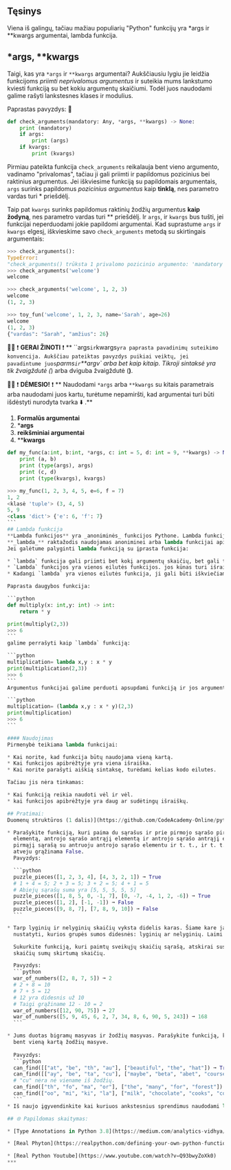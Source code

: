 ## Tęsinys
Viena iš galingų, tačiau mažiau populiarių "Python" funkcijų yra *args ir **kwargs argumentai, lambda funkcija.

## *args, **kwargs
Taigi, kas yra `*args` ir `**kwargs` argumentai? Aukščiausiu lygiu jie leidžia funkcijoms _priimti neprivalomus argumentus_ ir suteikia mums lankstumo kviesti funkciją su bet kokiu argumentų skaičiumi. Todėl juos naudodami galime rašyti lankstesnes klases ir modulius.

Paprastas pavyzdys: 🔽 

```python
def check_arguments(mandatory: Any, *args, **kwargs) -> None:
    print (mandatory)
    if args:
        print (args)
    if kvargs:
        print (kvargs)
```

Pirmiau pateikta funkcija `check_arguments` reikalauja bent vieno argumento, vadinamo "privalomas", tačiau ji gali priimti ir papildomus pozicinius bei raktinius argumentus.
Jei iškviesime funkciją su papildomais argumentais, `args` surinks papildomus _pozicinius argumentus_ kaip **tinklą**, nes parametro vardas turi * priešdėlį.

Taip pat `kwargs` surinks papildomus raktinių žodžių argumentus **kaip žodyną**, nes parametro vardas turi ** priešdėlį. Ir `args`, ir `kwargs` bus tušti, jei funkcijai neperduodami jokie papildomi argumentai.
Kad suprastume `args` ir `kwargs` elgesį, iškvieskime savo `check_arguments` metodą su skirtingais argumentais:

```python
>>> check_arguments():
TypeError:
"check_arguments() trūksta 1 privalomo pozicinio argumento: 'mandatory'".
>>> check_arguments('welcome')
welcome

>>> check_arguments('welcome', 1, 2, 3)
welcome
(1, 2, 3)

>>> toy_fun('welcome', 1, 2, 3, name='Sarah', age=26)
welcome
(1, 2, 3)
{"vardas": "Sarah", "amžius": 26}
```
👨🏫 ❗ **GERAI ŽINOTI** ❗ 
** ``args` ir `kwargs` yra paprasta pavadinimų suteikimo konvencija. Aukščiau pateiktas pavyzdys puikiai veiktų, jei pavadintume juos `*parms` ir `**argv` arba bet kaip kitaip. Tikroji sintaksė yra tik žvaigždutė (*) arba dviguba žvaigždutė (**)**.

👨🏫 ❗ **DĖMESIO!** ❗ 
** Naudodami `*args` arba `**kwargs` su kitais parametrais arba naudodami juos kartu, turėtume nepamiršti, kad argumentai turi būti išdėstyti nurodyta tvarka ⬇️ .**

1. **Formalūs argumentai**
2. ***args**
3. **reikšminiai argumentai**
4. ****kwargs**

````python
def my_func(a:int, b:int, *args, c: int = 5, d: int = 9, **kwargs) -> None:
    print (a, b)
    print (type(args), args)
    print (c, d)
    print (type(kvargs), kvargs)

>>> my_func(1, 2, 3, 4, 5, e=6, f = 7)
1, 2
<klasė 'tuple'> (3, 4, 5)
5, 9
<class 'dict'> {'e': 6, 'f': 7}
```
## Lambda funkcija
**Lambda funkcijos** yra _anoniminės_ funkcijos Pythone. Lambda funkcijos yra panašios į įprastas funkcijas. Skirtumas tarp įprastų funkcijų ir lambda funkcijų yra tas, kad jas galima **apibrėžti be pavadinimo**, tačiau įprastos funkcijos apibrėžiamos raktiniu žodžiu `def`.
**_lambda_** raktažodis naudojamas anoniminei arba lambda funkcijai apibrėžti.
Jei galėtume palyginti lambda funkciją su įprasta funkcija:

* `lambda` funkcija gali priimti bet kokį argumentų skaičių, bet gali turėti tik vieną išraišką, o įprasta funkcija turi tikslų argumentų skaičių, kurį deklaruojame apibrėžimo metu.
* `Lambda` funkcijos yra vienos eilutės funkcijos. jos kūnas turi išraišką toje pačioje eilutėje, kurioje ji apibrėžiama. Įprastose funkcijose yra kūno blokai, kuriuose apibrėžtos tam tikros vykdomos frazės.
* Kadangi `lambda` yra vienos eilutės funkcija, ji gali būti iškviečiama iš karto, o įprastinė funkcija turi pati save iškviesti ir jai iškviesti reikia laiko.

Paprasta daugybos funkcija: 

```python
def multiply(x: int,y: int) -> int:
    return * y

print(multiply(2,3))
>>> 6
```
galime perrašyti kaip `lambda` funkciją:

```python
multiplication= lambda x,y : x * y
print(multiplication(2,3))
>>> 6
```
Argumentus funkcijai galime perduoti apsupdami funkciją ir jos argumentą skliaustais:

```python
multiplication= (lambda x,y : x * y)(2,3)
print(multiplication)
>>> 6
```

#### Naudojimas
Pirmenybė teikiama lambda funkcijai:

* Kai norite, kad funkcija būtų naudojama vieną kartą.
* Kai funkcijos apibrėžtyje yra viena išraiška.
* Kai norite parašyti aiškią sintaksę, turėdami kelias kodo eilutes.

Tačiau jis nėra tinkamas:

* Kai funkciją reikia naudoti vėl ir vėl.
* kai funkcijos apibrėžtyje yra daug ar sudėtingų išraiškų.

## Pratimai: 
Duomenų struktūros (1 dalis)](https://github.com/CodeAcademy-Online/python-new-material/wiki/Lesson-3:-Data-Structures-(1 dalis)), [Duomenų struktūros (2 dalis)](https://github.com/CodeAcademy-Online/python-new-material/wiki/Lesson-5:-Data-Structures-(2 dalis)), [Sąlyginiai teiginiai](https://github.com/CodeAcademy-Online/python-new-material/wiki/Lesson-6:-Conditional-Statements), [Ciklai](https://github.com/CodeAcademy-Online/python-new-material/wiki/Lesson-8:-Loops), kad užbaigtumėte šią užduotį.

* Parašykite funkciją, kuri paima du sąrašus ir prie pirmojo sąrašo pirmojo elemento prideda antrojo sąrašo pirmąjį elementą, antrojo sąrašo antrąjį 
  elementą, antrojo sąrašo antrąjį elementą ir antrojo sąrašo antrąjį elementą. 
  pirmąjį sąrašą su antruoju antrojo sąrašo elementu ir t. t., ir t. t. Grąžinkite True, jei visi elementų deriniai sudaro tą patį skaičių. Priešingu 
  atveju grąžinama False.
  Pavyzdys: 

  ```python
  puzzle_pieces([1, 2, 3, 4], [4, 3, 2, 1]) ➞ True
  # 1 + 4 = 5; 2 + 3 = 5; 3 + 2 = 5; 4 + 1 = 5
  # Abiejų sąrašų suma yra [5, 5, 5, 5, 5]
  puzzle_pieces([1, 8, 5, 0, -1, 7], [0, -7, -4, 1, 2, -6]) ➞ True
  puzzle_pieces([1, 2], [-1, -1]) ➞ False
  puzzle_pieces([9, 8, 7], [7, 8, 9, 10]) ➞ False
  ```

* Tarp lyginių ir nelyginių skaičių vyksta didelis karas. Šiame kare jau žuvo daug skaičių, todėl tavo užduotis - jį nutraukti. Jūs turite 
  nustatyti, kurios grupės sumos didesnės: lyginių ar nelyginių. Laimi didesnė grupė.

  Sukurkite funkciją, kuri paimtų sveikųjų skaičių sąrašą, atskirai suskaičiuotų lyginių ir nelyginių skaičių sumas, tada grąžintų lyginių ir nelyginių 
  skaičių sumų skirtumą skaičių.

  Pavyzdys: 
  ```python
  war_of_numbers([2, 8, 7, 5]) ➞ 2
  # 2 + 8 = 10
  # 7 + 5 = 12
  # 12 yra didesnis už 10
  # Taigi grąžiname 12 - 10 = 2
  war_of_numbers([12, 90, 75]) ➞ 27
  war_of_numbers([5, 9, 45, 6, 2, 7, 34, 8, 6, 90, 5, 243]) ➞ 168
  ```

* Jums duotas bigramų masyvas ir žodžių masyvas. Parašykite funkciją, kuri grąžintų True, jei iš šio masyvo galima rasti kiekvieną bigramą 
  bent vieną kartą žodžių masyve.
   
  Pavyzdys:
  ```python
  can_find([["at", "be", "th", "au"], ["beautiful", "the", "hat"]) ➞ True
  can_find([["ay", "be", "ta", "cu"], ["maybe", "beta", "abet", "course"]) ➞ False
  # "cu" nėra nė viename iš žodžių.
  can_find(["th", "fo", "ma", "or"], ["the", "many", "for", "forest"]) ➞ True
  can_find(["oo", "mi", "ki", "la"], ["milk", "chocolate", "cooks", "cooks"]) ➞ False
  ```
* Iš naujo įgyvendinkite kai kuriuos ankstesnius sprendimus naudodami lambda funkciją. 

## 🌐 Papildomas skaitymas:

* [Type Annotations in Python 3.8](https://medium.com/analytics-vidhya/type-annotations-in-python-3-8-3b401384403d)

* [Real Phyton](https://realpython.com/defining-your-own-python-function/)

* [Real Python Youtube](https://www.youtube.com/watch?v=Q93bwyZoXk0)
***


